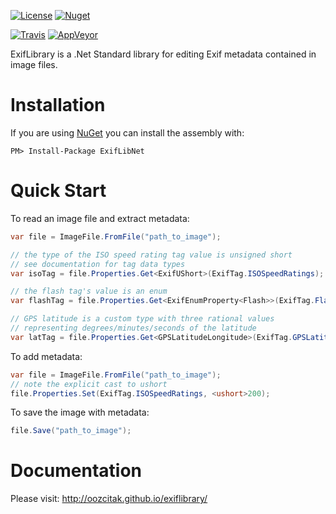 [![License](http://img.shields.io/npm/l/xmlbuilder.svg?style=flat-square)](http://opensource.org/licenses/MIT)
[![Nuget](https://img.shields.io/nuget/v/ExifLibNet.svg?style=flat-square)](https://www.nuget.org/packages/ExifLibNet)

[![Travis](https://img.shields.io/travis/oozcitak/exiflibrary.svg?style=flat-square)](https://travis-ci.org/oozcitak/exiflibrary)
[![AppVeyor](https://img.shields.io/appveyor/ci/oozcitak/exiflibrary.svg?style=flat-square)](https://ci.appveyor.com/project/oozcitak/exiflibrary)

ExifLibrary is a .Net Standard library for editing Exif metadata contained in image files.

# Installation #

If you are using [NuGet](https://nuget.org/) you can install the assembly with:

`PM> Install-Package ExifLibNet`

# Quick Start #

To read an image file and extract metadata:

```cs
var file = ImageFile.FromFile("path_to_image");

// the type of the ISO speed rating tag value is unsigned short
// see documentation for tag data types
var isoTag = file.Properties.Get<ExifUShort>(ExifTag.ISOSpeedRatings);

// the flash tag's value is an enum
var flashTag = file.Properties.Get<ExifEnumProperty<Flash>>(ExifTag.Flash);

// GPS latitude is a custom type with three rational values
// representing degrees/minutes/seconds of the latitude 
var latTag = file.Properties.Get<GPSLatitudeLongitude>(ExifTag.GPSLatitude);
```

To add metadata:

```cs
var file = ImageFile.FromFile("path_to_image");
// note the explicit cast to ushort
file.Properties.Set(ExifTag.ISOSpeedRatings, <ushort>200);
```

To save the image with metadata:
```cs
file.Save("path_to_image");
```

# Documentation #

Please visit: http://oozcitak.github.io/exiflibrary/

